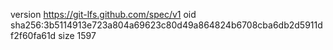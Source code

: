 version https://git-lfs.github.com/spec/v1
oid sha256:3b5114913e723a804a69623c80d49a864824b6708cba6db2d5911df2f60fa61d
size 1597
